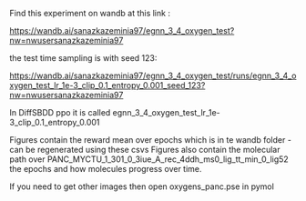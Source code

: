 Find this experiment on wandb at this link : 

https://wandb.ai/sanazkazeminia97/egnn_3_4_oxygen_test?nw=nwusersanazkazeminia97

the test time sampling is with seed 123:

https://wandb.ai/sanazkazeminia97/egnn_3_4_oxygen_test/runs/egnn_3_4_oxygen_test_lr_1e-3_clip_0.1_entropy_0.001_seed_123?nw=nwusersanazkazeminia97

In DiffSBDD ppo it is called egnn_3_4_oxygen_test_lr_1e-3_clip_0.1_entropy_0.001

Figures contain the reward mean over epochs which is in te wandb folder - can be regenerated using these csvs
Figures also contain the molecular path over PANC_MYCTU_1_301_0_3iue_A_rec_4ddh_ms0_lig_tt_min_0_lig52 the epochs and how molecules progress over time. 

If you need to get other images then open oxygens_panc.pse in pymol